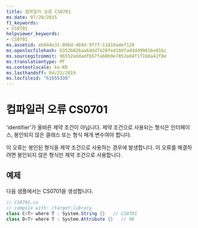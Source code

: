 ```yaml
---
title: 컴파일러 오류 CS0701
ms.date: 07/20/2015
f1_keywords:
- CS0701
helpviewer_keywords:
- CS0701
ms.assetid: eb844e31-00bd-468d-9f77-11d10a4ef120
ms.openlocfilehash: b352b026aa6ddd7426fed10dfadddd9961be81bc
ms.sourcegitcommit: 9b552addadfb57fab0b9e7852ed4f1f1b8a42f8e
ms.translationtype: MT
ms.contentlocale: ko-KR
ms.lasthandoff: 04/23/2019
ms.locfileid: "61655330"
---
```

# <a name="compiler-error-cs0701"></a>컴파일러 오류 CS0701
'identifier'가 올바른 제약 조건이 아닙니다. 제약 조건으로 사용되는 형식은 인터페이스, 봉인되지 않은 클래스 또는 형식 매개 변수여야 합니다.  
  
 이 오류는 봉인된 형식을 제약 조건으로 사용하는 경우에 발생합니다. 이 오류를 해결하려면 봉인되지 않은 형식만 제약 조건으로 사용합니다.  
  
## <a name="example"></a>예제  
 다음 샘플에서는 CS0701을 생성합니다.  
  
```csharp  
// CS0701.cs  
// compile with: /target:library  
class C<T> where T : System.String {}   // CS0701  
class D<T> where T : System.Attribute {}   // OK  
```
